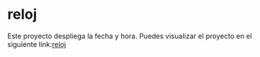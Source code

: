 # reloj
Este proyecto despliega la fecha y hora.
Puedes visualizar el proyecto en el siguiente link:[reloj](https://reloj-elena.netlify.app)
